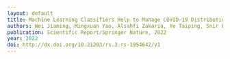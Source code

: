 ```yaml
---
layout: default
title: Machine Learning Classifiers Help to Manage COVID-19 Distribution in China
authors: Wei Jiaming, Mingxuan Yao, Alsahfi Zakaria, Ye Taiping, Snir Eli, Rahmani Bahareh
publication: Scientific Report/Springer Nature, 2022
year: 2022
doi: http://dx.doi.org/10.21203/rs.3.rs-1954642/v1
---
```



